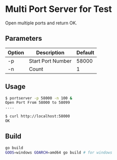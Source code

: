 # Multi Port Server for Test

Open multiple ports and return OK.

## Parameters

| Option | Description       | Default |
| ------ | ----------------- | ------- |
| -p     | Start Port Number | 58000   |
| -n     | Count             | 1       |

## Usage

```bash
$ portserver -p 58000 -n 100 &
Open Port From 58000 to 58099
....

$ curl http://localhost:58000
OK
```

## Build

```bash
go build
GOOS=windows GOARCH=amd64 go build # for windows
```
